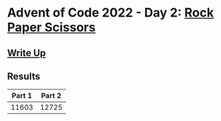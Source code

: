 # Advent of Code 2022 - Day 2: [Rock Paper Scissors](https://adventofcode.com/2022/day/2)

## [Write Up](https://github.com/CodingAP/advent-of-code/blob/main/writeups/2022/day2_writeup.md)
## Results
| Part 1 | Part 2 | 
|:---:|:---:|
| 11603 | 12725 |